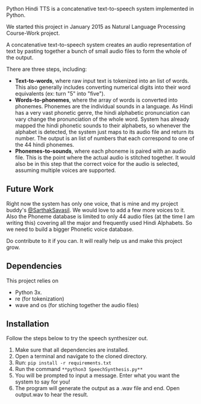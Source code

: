 Python Hindi TTS is a concatenative text-to-speech system implemented in Python.

We started this project in January 2015 as Natural Language Processing Course-Work project.

A concatenative text-to-speech system creates an audio representation of text by pasting together a bunch of small audio files to form the whole of the output.

There are three steps, including:

* **Text-to-words**, where raw input text is tokenized into an list of words. This also generally includes converting numerical digits into their word equivalents (ex: turn "5" into "five").
* **Words-to-phonemes**, where the array of words is converted into phonemes. Phonemes are the individual sounds in a language. As Hindi has a very vast phonetic genre, the  hindi alphabetic pronunciation can vary change the pronunciation of the whole word. System has already mapped the hindi phonetic sounds to their alphabets, so whenever the alphabet is detected, the system just maps to its audio file and return its number. The output is an list of numbers that each correspond to one of the 44 hindi phonemes.
* **Phonemes-to-sounds**, where each phoneme is paired with an audio file. This is the point where the actual audio is stitched together. It would also be in this step that the correct voice for the audio is selected, assuming multiple voices are supported.

## Future Work
Right now the system has only one voice, that is mine and my project buddy's [@SarthakSavasil][1]. We would love to add a few more voices to it.
Also the Phoneme database is limited to only 44 audio files (at the time I am writing this) covering all the major and frequently used Hindi Alphabets.
So we need to build a bigger Phonetic voice database.

Do contribute to it if you can. It will really help us and make this project grow.

## Dependencies
This project relies on 
* Python 3x.
* re (for tokenization)
* wave and os (for stiching together the audio files)

## Installation
Follow the steps below to try the speech synthesizer out.

1. Make sure that all dependencies are installed.
2. Open a terminal and navigate to the cloned directory.
3. Run: `pip install -r requirements.txt`
4. Run the command `**python3 SpeechSynthesis.py**`
5. You will be prompted to input a message. Enter what you want the system to say for you!
6. The program will generate the output as a .wav file and end. Open output.wav to hear the result.

[1]:https://github.com/SarthakSavasil
